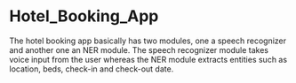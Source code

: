 # Hotel_Booking_App
The hotel booking app basically has two modules, 
one a speech recognizer and another one an NER module. 
The speech recognizer module takes voice input from the user 
whereas the NER module extracts entities such as location, beds, check-in and check-out date.
